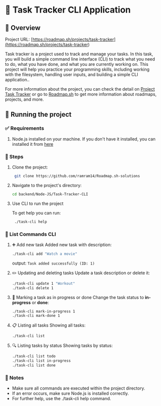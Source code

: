 # 📝 Task Tracker CLI Application

## 📖 Overview

Project URL: [https://roadmap.sh/projects/task-tracker](<https://roadmap.sh/projects/task-tracker>)

Task tracker is a project used to track and manage your tasks. In this task, you will build a simple command line interface (CLI) to track what you need to do, what you have done, and what you are currently working on. This project will help you practice your programming skills, including working with the filesystem, handling user inputs, and building a simple CLI application..

For more information about the project, you can check the detail on [Project Task Tracker](https://roadmap.sh/projects/task-tracker) or go to [Roadmap.sh](https://roadmap.sh) to get more information about roadmaps, projects, and more.

## 🚀 Running the project

### ✅ Requirements

1. Node.js installed on your machine. If you don't have it installed, you can installed it from [here](https://nodejs.org/en/download)

### 📌 Steps

1. Clone the project:

   ```bash
    git clone https://github.com/ramram14/Roadmap.sh-solutions
    ```

2. Navigate to the project's directory:

   ```bash
   cd backend/Node-JS/Task-Tracker-CLI
   ```

3. Use CLI to run the project

   To get help you can run:

   ```bash
    ./task-cli help
     ```

### 📜 List Commands CLI

1. ➕ Add new task
    Added new task with description:

   ```bash
   ./task-cli add "Watch a movie"
   ```

    output: `Task added successfully (ID: 1)`

2. ✏️ Updating and deleting tasks
    Update a task description or delete it:

   ```bash
   ./task-cli update 1 "Workout"
   ./task-cli delete 1
   ```

3. 🔄 Marking a task as in progress or done
Change the task status to **in-progress** or **done**:

   ```bash
   ./task-cli mark-in-progress 1
   ./task-cli mark-done 1
   ```

4. 📋 Listing all tasks
Showing all tasks:

    ```bash
    ./task-cli list
    ```

5. 🔍 Listing tasks by status
Showing tasks by status:

    ```bash
    ./task-cli list todo
    ./task-cli list in-progress
    ./task-cli list done
    ```

### 📌 Notes

* Make sure all commands are executed within the project directory.
* If an error occurs, make sure Node.js is installed correctly.
* For further help, use the ./task-cli help command.
